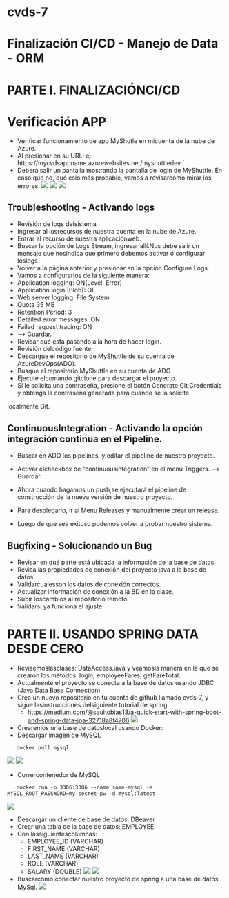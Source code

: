 # cvds-7
# Finalización CI/CD - Manejo de Data - ORM
# PARTE I. FINALIZACIÓNCI/CD
# Verificación APP
- Verificar funcionamiento de app MyShutle en micuenta de la nube de Azure.
- Al presionar en su URL: ej. ́https://mycvdsappname.azurewebsites.net/myshuttledev ́
- Deberá salir un pantalla mostrando la pantalla de login de MyShuttle. En caso que no, qué eslo más probable, vamos a revisarcómo mirar los errores.
![](https://github.com/Juc28/cvds-7/blob/master/pantallazos/parte1.0.jpeg)
![](https://github.com/Juc28/cvds-7/blob/master/pantallazos/parte1.1.jpeg)
![](https://github.com/Juc28/cvds-7/blob/master/pantallazos/parte1.2.jpeg)
## Troubleshooting - Activando logs
- Revisión de logs delsistema
- Ingresar al losrecursos de nuestra cuenta en la nube de Azure.
- Entrar al recurso de nuestra aplicaciónweb.
- Buscar la opción de Logs Stream, ingresar allí.Nos debe salir un mensaje que nosindica que primero debemos activar ó configurar loslogs.
- Volver a la página anterior y presionar en la opción Configure Logs.
- Vamos a configurarlos de la siguiente manera:
- Application logging: ON(Level: Error)
- Application login (Blob): OF
- Web server logging: File System
- Quota 35 MB
- Retention Period: 3
- Detailed error messages: ON
- Failed request tracing: ON
- —> Guardar.
- Revisar qué está pasando a la hora de hacer login.
- Revisión delcódigo fuente
- Descargue el repositorio de MyShuttle de su cuenta de AzureDevOps(ADO).
- Busque el repositorio MyShuttle en su cuenta de ADO
- Ejecute elcomando gitclone para descargar el proyecto.
- Sí le solicita una contraseña, presione el botón Generate Git Credentials y obtenga la contraseña generada para cuando se la solicite

localmente Git.
## ContinuousIntegration - Activando la opción integración continua en el Pipeline.
- Buscar en ADO los pipelines, y editar el pipeline de nuestro proyecto.
- Activar elcheckbox de “continuousintegration” en el menú Triggers. —> Guardar.
- Ahora cuando hagamos un push,se ejecutará el pipeline de construcción de la nueva versión de nuestro proyecto.

- Para desplegarlo, ir al Menu Releases y manualmente crear un release.
- Luego de que sea exitoso podemos volver a probar nuestro sistema.
## Bugfixing - Solucionando un Bug
- Revisar en qué parte está ubicada la información de la base de datos.
- Revisa las propiedades de conexión del proyecto java a la base de datos.
- Validarcualesson los datos de conexión correctos.
- Actualizar información de conexión a la BD en la clase.
- Subir loscambios al repositorio remoto.
- Validarsi ya funciona el ajuste.

# PARTE II. USANDO SPRING DATA DESDE CERO
- Revisemoslasclases: DataAccess.java y veamosla manera en la que se crearon los métodos: login, employeeFares, getFareTotal.
- Actualmente el proyecto se conecta a la base de datos usando JDBC (Java Data Base Connection)
- Crea un nuevo repositorio en tu cuenta de github llamado cvds-7, y sigue lasinstrucciones delsiguiente tutorial de spring.
   - https://medium.com/@saultobias13/a-quick-start-with-spring-boot-and-spring-data-jpa-32718a8f4706
![](https://github.com/Juc28/cvds-7/blob/master/pantallazos/parte2.png)
- Crearemos una base de datoslocal usando Docker:
- Descargar imagen de MySQL
```
   docker pull mysql
```
![](https://github.com/Juc28/cvds-7/blob/master/pantallazos/parte2.1.jpeg)
![](https://github.com/Juc28/cvds-7/blob/master/pantallazos/parte2.2.png)
- Corrercontenedor de MySQL
```
   docker run -p 3306:3306 --name some-mysql -e MYSQL_ROOT_PASSWORD=my-secret-pw -d mysql:latest
```
![](https://github.com/Juc28/cvds-7/blob/master/pantallazos/parte2.3.png)
- Descargar un cliente de base de datos: DBeaver
- Crear una tabla de la base de datos: EMPLOYEE.
- Con lassiguientescolumnas:
   - EMPLOYEE_ID (VARCHAR)
   - FIRST_NAME (VARCHAR)
   - LAST_NAME (VARCHAR)
   - ROLE (VARCHAR)
   - SALARY (DOUBLE)
![](https://github.com/Juc28/cvds-7/blob/master/pantallazos/parte2.4.png)
![](https://github.com/Juc28/cvds-7/blob/master/pantallazos/parte2.5.png)
- Buscarcómo conectar nuestro proyecto de spring a una base de datos MySql.
![](https://github.com/Juc28/cvds-7/blob/master/pantallazos/parte2.6.png)
